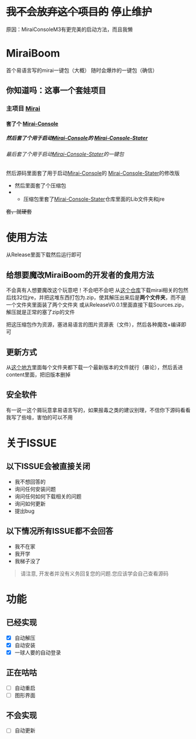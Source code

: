 # ~~我不会放弃这个项目的~~ 停止维护
原因：MiraiConsoleM3有更完美的启动方法，而且我懒

# MiraiBoom

首个易语言写的mirai一键包（大概）
随时会爆炸的一键包（确信）

## 你知道吗：这事一个套娃项目
 ### 主项目 [Mirai](https://github.com/mamoe/mirai)
 #### 套了个 [Mirai-Console](https://github.com/mamoe/mirai-console/)
 ##### 然后套了个用于启动[Mirai-Console](https://github.com/mamoe/mirai-console/)的 [Mirai-Console-Stater](https://github.com/Pai2Chen/mirai-console-starter)
 ###### 最后套了个用于启动[Mirai-Console-Stater](https://github.com/Pai2Chen/mirai-console-starter)的一键包
 
 然后源码里面套了用于启动[Mirai-Console](https://github.com/mamoe/mirai-console/)的 [Mirai-Console-Stater](https://github.com/Pai2Chen/mirai-console-starter)的修改版
 - 然后里面套了个压缩包
 - - 压缩包里套了[Mirai-Console-Stater](https://github.com/Pai2Chen/mirai-console-starter)仓库里面的Lib文件夹和jre

~~套，就硬套~~

# 使用方法
从Release里面下载然后运行即可

## 给想要魔改MiraiBoom的开发者的食用方法
不会真有人想要魔改这个玩意吧！不会吧不会吧
从[这个仓库](https://github.com/MizunaNako/mirai-console-starter/tree/master/lib/)下载mirai相关的包然后找32位jre，并把这堆东西打包为.zip，使其解压出来后是**两个文件夹**，而不是一个文件夹里面装了两个文件夹
或从ReleaseV0.0.1里面直接下载Sources.zip，解压就是正常的塞了zip的文件

把这压缩包作为资源，塞进易语言的图片资源表（文件），然后各种魔改+编译即可

## 更新方式
从[这个地方](https://github.com/project-mirai/mirai-repo/tree/master/shadow/)里面每个文件夹都下载一个最新版本的文件就行（暴论），然后丢进content里面，把旧版本删掉

## 安全软件
有一说一这个屑玩意拿易语言写的，如果报毒之类的建议别理，不信你下源码看看我写了些啥，害怕的可以不用

# 关于ISSUE
## 以下ISSUE会被直接关闭
- 我不想回答的
- 询问任何安装问题
- 询问任何如何下载相关的问题
- 询问如何更新
- 提出bug

## 以下情况所有ISSUE都不会回答
- 我不在家
- 我开学
- 我梯子没了
>请注意, 开发者并没有义务回复您的问题.您应该学会自己查看源码

# 功能

## 已经实现
- [x] 自动解压
- [x] 自动安装
- [x] 一球人要的自动登录

## 正在咕咕
- [ ] 自动重启
- [ ] 图形界面

## 不会实现
- [ ] 自动更新
